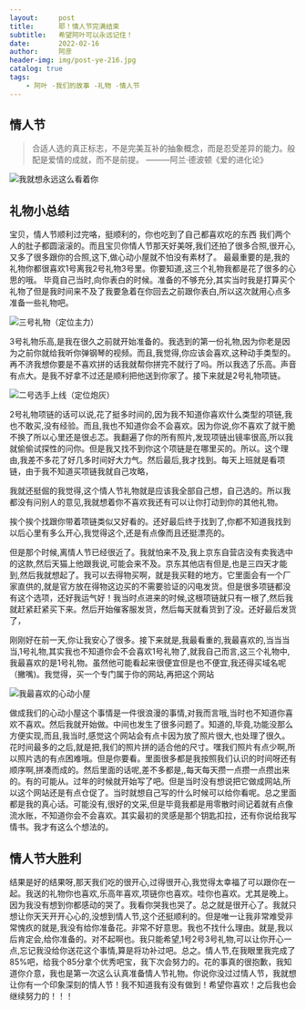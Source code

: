 ```yaml
---
layout:     post
title:      耶！情人节完满结束
subtitle:   希望阿叶可以永远记住！
date:       2022-02-16
author:     阿彦
header-img: img/post-ye-216.jpg
catalog: true
tags:
    - 阿叶 -我们的故事 -礼物 -情人节
---
```


## 情人节

> 合适人选的真正标志，不是完美互补的抽象概念，而是忍受差异的能力。般配是爱情的成就，而不是前提。
>                                                                                                                             ———阿兰·德波顿《爱的进化论》

![我就想永远这么看着你](https://cdn.jsdelivr.net/gh/yanloveye/cdn@1.2/img/216.jpg)



## 礼物小总结

宝贝，情人节顺利过完咯，挺顺利的，你也吃到了自己都喜欢吃的东西
我们两个人的肚子都圆滚滚的。而且宝贝你情人节那天好美呀,我们还拍了很多合照,很开心,又多了很多跟你的合照,这下,做心动小屋就不怕没有素材了。
最最重要的是,我的礼物你都很喜欢1号离我2号礼物3号里。你要知道,这三个礼物我都是花了很多的心思的哦。
毕竟自己当时,向你表白的时候。准备的不够充分,其实当时我是打算买个礼物了但是我时间来不及了我要急着在你回去之前跟你表白,所以这次就用心点多准备一些礼物吧。

![三号礼物（定位主力）](https://cdn.jsdelivr.net/gh/yanloveye/cdn@1.2/img/礼物3号.jpg)

3号礼物乐高,是我在很久之前就开始准备的。我选到的第一份礼物,因为你老是因为之前你就给我听你弹钢琴的视频。而且,我觉得,你应该会喜欢,这种动手类型的。再不济我想你要是不喜欢拼的话我就帮你拼完不就行了吗。所以我选了乐高。声音有点大。是我不好拿不过还是顺利把他送到你家了。接下来就是2号礼物项链。

![二号选手上线（定位炮灰）](https://cdn.jsdelivr.net/gh/yanloveye/cdn@1.2/img/礼物二号.jpg)

2号礼物项链的话可以说,花了挺多时间的,因为我不知道你喜欢什么类型的项链,我也不敢买,没有经验。而且,我也不知道你会不会喜欢。因为你说,你不喜欢了就干脆不换了所以心里还是很忐忑。我翻遍了你的所有照片,发现项链出镜率很高,所以我就偷偷试探性的问你。但是我又找不到你这个项链是在哪里买的。所以。这个理由,我差不多花了好几多时间好大力气。然后最后,我才找到。每天上班就是看项链，由于我不知道买项链我就自己攻略，

我就还挺倔的我觉得,这个情人节礼物就是应该我全部自己想，自己选的。所以我都没有问别人的意见,我就想着你不喜欢我还有可以让你打动到你的其他礼物。

挨个挨个找跟你带着项链类似又好看的。还好最后终于找到了,你都不知道我找到以后心里有多么开心,我觉得这个,还是有点像而且还挺漂亮的。

但是那个时候,离情人节已经很近了。我就怕来不及,我上京东自营店没有卖我选中的这款,然后天猫上他跟我说,可能会来不及。京东其他店有但是,也是三四天才能到,然后我就想起了。我可以去得物买啊，就是我买鞋的地方。它里面会有一个厂家直供的,就是官方放在得物这边买的不需要验证的闪电发货。但是很多项链都没有这个选项，还好我运气好！我当时点进来的时候,这根项链就只有一根了,然后我就赶紧赶紧买下来。然后开始催客服发货，然后每天就看货到了没。还好最后发货了，

刚刚好在前一天,你让我安心了很多。接下来就是,我最看重的,我最喜欢的,当当当当,1号礼物,其实我也不知道你会不会喜欢1号礼物了,就我自己而言,这三个礼物中,我最喜欢的是1号礼物。虽然他可能看起来很便宜但是也不便宜,我还得买域名呢（撇嘴)。我觉得，买一个专门属于你的网站,再把这个网站

![我最喜欢的心动小屋](https://cdn.jsdelivr.net/gh/yanloveye/cdn@1.2/img/心动小屋.png)

做成我们的心动小屋这个事情是一件很浪漫的事情,对我而言哦,当时也不知道你喜欢不喜欢。然后我就开始做。中间也发生了很多问题了。知道的,毕竟,功能没那么方便实现,而且,我当时,感觉这个网站会有点卡因为放了照片很大,也处理了很久。花时间最多的之后,就是把,我们的照片拼的适合他的尺寸。嘿我们照片有点少啊,所以照片选的有点困难哦。但是你要看。里面很多都是我按照我们认识的时间呀还有顺序啊,拼凑而成的。然后里面的话呢,差不多都是,,每天每天攒一点攒一点攒出来的。有的可能从。过年的时候就开始写了吧。但是当时没有想说把它做成网站,所以这个网站还是有点仓促了。当时就想自己写的什么时候可以给你看呢。总之里面都是我的真心话。可能没有,很好的文采,但是毕竟我都是用零散时间记着就有点像流水账，不知道你会不会喜欢。其实最初的灵感是那个钥匙扣拉，还有你说给我写情书。我才有这么个想法的。




## 情人节大胜利



结果是好的结果呀,那天我们吃的很开心,过得很开心,我觉得太幸福了可以跟你在一起。我送的礼物你也喜欢,乐高年喜欢,项链你也喜欢。哇你也喜欢。尤其是晚上。因为我没有想到你都感动的哭了。我看你哭我也哭了。总之就是很开心了。我就只想让你天天开开心心的,没想到情人节,这个还挺顺利的。但是唯一让我非常难受非常愧疚的就是,我没有给你准备花。非常不好意思。我也不找什么理由。就是,我以后肯定会,给你准备的。对不起啊也。我只能希望,1号2号3号礼物,可以让你开心一点,忘记我没给你送花这个事情,算是将功补过吧。总之。情人节,在我眼里我完成了85%吧，给我个85分拿个优秀吧宝，我下次会努力的。花的事真的很抱歉，我知道你介意，我也是第一次这么认真准备情人节礼物。你说你没过过情人节，我就想让你有一个印象深刻的情人节！我不知道我有没有做到！希望你喜欢！之后我也会继续努力的！！！


